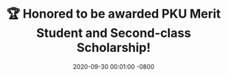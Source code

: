 ---
title: >-
    🏆 Honored to be awarded PKU Merit Student and Second-class Scholarship! 
date: 2020-09-30 00:01:00 -0800
---